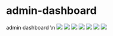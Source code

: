 # admin-dashboard
admin dashboard
\n
<img src="Ekran görüntüsü 2024-01-09 131453.png" width="auto">
<img src="Ekran görüntüsü 2024-01-09 131555.png" width="auto">
<img src="Ekran görüntüsü 2024-01-09 131630.png" width="auto">
<img src="Ekran görüntüsü 2024-01-09 131713.png" width="auto">
<img src="Ekran görüntüsü 2024-01-09 131453.png" width="auto">
<img src="Ekran görüntüsü 2024-01-09 131453.png" width="auto">
<img src="Ekran görüntüsü 2024-01-09 131453.png" width="auto">
